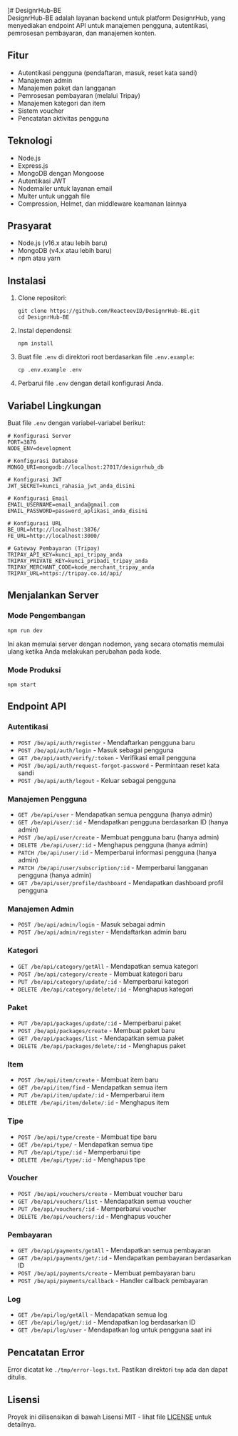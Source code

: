 ]# DesignrHub-BE
\
DesignrHub-BE adalah layanan backend untuk platform DesignrHub, yang menyediakan endpoint API untuk manajemen pengguna, autentikasi,\
pemrosesan pembayaran, dan manajemen konten.

## Fitur

- Autentikasi pengguna (pendaftaran, masuk, reset kata sandi)
- Manajemen admin
- Manajemen paket dan langganan
- Pemrosesan pembayaran (melalui Tripay)
- Manajemen kategori dan item
- Sistem voucher
- Pencatatan aktivitas pengguna

## Teknologi

- Node.js
- Express.js
- MongoDB dengan Mongoose
- Autentikasi JWT
- Nodemailer untuk layanan email
- Multer untuk unggah file
- Compression, Helmet, dan middleware keamanan lainnya

## Prasyarat

- Node.js (v16.x atau lebih baru)
- MongoDB (v4.x atau lebih baru)
- npm atau yarn

## Instalasi

1. Clone repositori:
   ```
   git clone https://github.com/ReacteevID/DesignrHub-BE.git
   cd DesignrHub-BE
   ```

2. Instal dependensi:
   ```
   npm install
   ```

3. Buat file `.env` di direktori root berdasarkan file `.env.example`:
   ```
   cp .env.example .env
   ```

4. Perbarui file `.env` dengan detail konfigurasi Anda.

## Variabel Lingkungan

Buat file `.env` dengan variabel-variabel berikut:

```
# Konfigurasi Server
PORT=3876
NODE_ENV=development

# Konfigurasi Database
MONGO_URI=mongodb://localhost:27017/designrhub_db

# Konfigurasi JWT
JWT_SECRET=kunci_rahasia_jwt_anda_disini

# Konfigurasi Email
EMAIL_USERNAME=email_anda@gmail.com
EMAIL_PASSWORD=password_aplikasi_anda_disini

# Konfigurasi URL
BE_URL=http://localhost:3876/
FE_URL=http://localhost:3000/

# Gateway Pembayaran (Tripay)
TRIPAY_API_KEY=kunci_api_tripay_anda
TRIPAY_PRIVATE_KEY=kunci_pribadi_tripay_anda
TRIPAY_MERCHANT_CODE=kode_merchant_tripay_anda
TRIPAY_URL=https://tripay.co.id/api/
```

## Menjalankan Server

### Mode Pengembangan

```
npm run dev
```

Ini akan memulai server dengan nodemon, yang secara otomatis memulai ulang ketika Anda melakukan perubahan pada kode.

### Mode Produksi

```
npm start
```

## Endpoint API

### Autentikasi

- `POST /be/api/auth/register` - Mendaftarkan pengguna baru
- `POST /be/api/auth/login` - Masuk sebagai pengguna
- `GET /be/api/auth/verify/:token` - Verifikasi email pengguna
- `POST /be/api/auth/request-forgot-password` - Permintaan reset kata sandi
- `POST /be/api/auth/logout` - Keluar sebagai pengguna

### Manajemen Pengguna

- `GET /be/api/user` - Mendapatkan semua pengguna (hanya admin)
- `GET /be/api/user/:id` - Mendapatkan pengguna berdasarkan ID (hanya admin)
- `POST /be/api/user/create` - Membuat pengguna baru (hanya admin)
- `DELETE /be/api/user/:id` - Menghapus pengguna (hanya admin)
- `PATCH /be/api/user/:id` - Memperbarui informasi pengguna (hanya admin)
- `PATCH /be/api/user/subscription/:id` - Memperbarui langganan pengguna (hanya admin)
- `GET /be/api/user/profile/dashboard` - Mendapatkan dashboard profil pengguna

### Manajemen Admin

- `POST /be/api/admin/login` - Masuk sebagai admin
- `POST /be/api/admin/register` - Mendaftarkan admin baru

### Kategori

- `GET /be/api/category/getAll` - Mendapatkan semua kategori
- `POST /be/api/category/create` - Membuat kategori baru
- `PUT /be/api/category/update/:id` - Memperbarui kategori
- `DELETE /be/api/category/delete/:id` - Menghapus kategori

### Paket

- `PUT /be/api/packages/update/:id` - Memperbarui paket
- `POST /be/api/packages/create` - Membuat paket baru
- `GET /be/api/packages/list` - Mendapatkan semua paket
- `DELETE /be/api/packages/delete/:id` - Menghapus paket

### Item

- `POST /be/api/item/create` - Membuat item baru
- `GET /be/api/item/find` - Mendapatkan semua item
- `PUT /be/api/item/update/:id` - Memperbarui item
- `DELETE /be/api/item/delete/:id` - Menghapus item

### Tipe

- `POST /be/api/type/create` - Membuat tipe baru
- `GET /be/api/type/` - Mendapatkan semua tipe
- `PUT /be/api/type/:id` - Memperbarui tipe
- `DELETE /be/api/type/:id` - Menghapus tipe

### Voucher

- `POST /be/api/vouchers/create` - Membuat voucher baru
- `GET /be/api/vouchers/list` - Mendapatkan semua voucher
- `PUT /be/api/vouchers/:id` - Memperbarui voucher
- `DELETE /be/api/vouchers/:id` - Menghapus voucher

### Pembayaran

- `GET /be/api/payments/getAll` - Mendapatkan semua pembayaran
- `GET /be/api/payments/get/:id` - Mendapatkan pembayaran berdasarkan ID
- `POST /be/api/payments/create` - Membuat pembayaran baru
- `POST /be/api/payments/callback` - Handler callback pembayaran

### Log

- `GET /be/api/log/getAll` - Mendapatkan semua log
- `GET /be/api/log/get/:id` - Mendapatkan log berdasarkan ID
- `GET /be/api/log/user` - Mendapatkan log untuk pengguna saat ini

## Pencatatan Error

Error dicatat ke `./tmp/error-logs.txt`. Pastikan direktori `tmp` ada dan dapat ditulis.

## Lisensi

Proyek ini dilisensikan di bawah Lisensi MIT - lihat file [LICENSE](LICENSE) untuk detailnya.